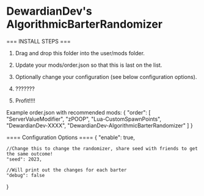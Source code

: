 
# **DewardianDev's AlgorithmicBarterRandomizer**

=== INSTALL STEPS ===

1. Drag and drop this folder into the user/mods folder.
2. Update your mods/order.json so that this is last on the list.
3. Optionally change your configuration (see below configuration options).

4. ???????

5. Profit!!!!

Example order.json with recommended mods:
{
"order": [
"ServerValueModifier",
"zPOOP",
"Lua-CustomSpawnPoints",
"DewardianDev-XXXX",
"DewardianDev-AlgorithmicBarterRandomizer"
]
}



==== Configuration Options ====
{
    "enable": true,

    //Change this to change the randomizer, share seed with friends to get the same outcome!
    "seed": 2023,

    //Will print out the changes for each barter
    "debug": false
}